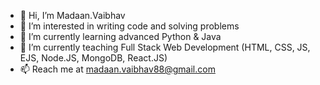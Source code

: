 - 👋 Hi, I’m Madaan.Vaibhav
- 👀 I’m interested in writing code and solving problems
- 🌱 I’m currently learning advanced Python & Java
- 💞️ I’m currently teaching Full Stack Web Development (HTML, CSS, JS, EJS, Node.JS, MongoDB, React.JS)
- 📫 Reach me at madaan.vaibhav88@gmail.com

<!---
vaibhavmad/vaibhavmad is a ✨ special ✨ repository because its `README.md` (this file) appears on your GitHub profile.
You can click the Preview link to take a look at your changes.
--->
